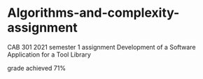 # Algorithms-and-complexity-assignment
CAB 301 2021 semester 1 assignment
Development of a Software Application for a Tool Library

grade achieved 71%
